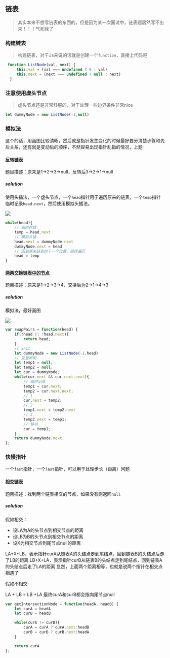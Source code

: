 ## 链表

> 其实本来不想写链表的东西的，但是因为某一次面试中，链表题居然写不出来！！！气死我了

### 构建链表

> 构建链表，对于Js来说的话就是创建一个`function`，直接上代码吧

```javascript
 function ListNode(val, next) {
     this.val = (val === undefined ? 0 : val)
     this.next = (next === undefined ? null : next)
  }
```

### 注意使用虚头节点

> 虚头节点还是非常舒服的，对于处理一些边界条件非常nice

```javascript
let dummyNode = new ListNode(-1,null)
```

### 模拟法

这个的话，用画图比较清晰，然后就是指针发生变化的时候最好要分清楚步骤和先后关系，还有就是变动后的顺序，不然容易出现指针乱指的情况，上题

#### [反转链表](https://leetcode.cn/problems/reverse-linked-list/)

题目描述：原来是1->2->3->null，反转后3->2->1->null

##### solution

使用头插法，一个虚头节点，一个`head`指针用于遍历原来的链表，一个`temp`指针临时记录`head.next`，然后使用模拟头插法。

![](http://songnian.gitee.io/imgs/imgs/反转链表.png)

```javascript
while(head){
    // 临时存放
    temp = head.next
    // 模拟头插
    head.next = dummyNode.next
    dummyNode.next = head
    // 回到原来链表的下一个位置，继续遍历
    head = temp
}
```

#### [两两交换链表中的节点](https://leetcode.cn/problems/swap-nodes-in-pairs/)

题目描述：原来是1->2->3->4，交换后为2->1->4->3

##### solution

模拟法，最好画图

![](http://songnian.gitee.io/imgs/imgs/两两交换链表中的节点.png)

```javascript
var swapPairs = function(head) {
    if(!head || !head.next){
        return head;
    }
    // init
    let dummyNode = new ListNode(-1,head)
    // 变量声明
    let temp1 = null;
    let temp2 = null;
    let cur = dummyNode;
    while(cur.next && cur.next.next){
        // 临时记录
        temp1 = cur.next;
        temp2 = cur.next.next;
        // 1
        cur.next = temp2;
        // 2 
        temp1.next = temp2.next
        // 3
        temp2.next = temp1;
        // 移动
        cur = temp1;
    }
    return dummyNode.next;
};
```

### 快慢指针

一个`fast`指针，一个`last`指针，可以用于处理步长（距离）问题

#### [相交链表](https://leetcode.cn/problems/intersection-of-two-linked-lists/)

题目描述：找到两个链表相交的节点，如果没有则返回`null`

##### solution

假如相交：

- 设LA为A的头节点到相交节点的距离
- 设LB为B的头节点到相交节点的距离
- 设X为相交节点到尾节点null的距离

LA+X+LB，表示指针curA从链表A的头结点走到尾结点，回到链表B的头结点后走了LB的距离
LB+X+LA，表示指针curB从链表B的头结点走到尾结点，回到链表A的头结点后走了LA的距离
显然，上面两个距离相等，也就是说两个指针在相交点相遇了

假如不相交:

LA + LB = LB +LA 最终curA和curB都会指向尾节点null

```javascript
var getIntersectionNode = function(headA, headB) {
    let curA = headA
    let curB = headB

    while(curA != curB){
        curA = curA ? curA.next:headB
        curB = curB ? curB.next:headA
    }

    return curA
};
```

